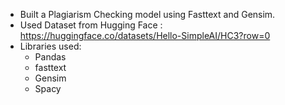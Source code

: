+ Built a Plagiarism Checking model using Fasttext and Gensim.
+ Used Dataset from Hugging Face :
https://huggingface.co/datasets/Hello-SimpleAI/HC3?row=0
+ Libraries used:
  + Pandas
  + fasttext
  + Gensim
  + Spacy
     
